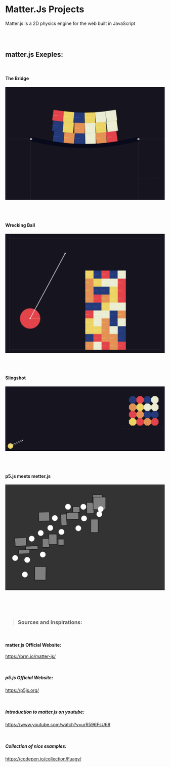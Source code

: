 # Matter.Js Projects

Matter.js is a 2D physics engine for the web built in JavaScript

<br />

<br />

## matter.js Exeples:

<br />

#### The Bridge

![](./images/bridge.png)

<br />
<br />

#### Wrecking Ball

![](./images/wreckingBall.png)

<br />
<br />

#### Slingshot

![](./images/slingshot.png)

<br />
<br />

#### p5.js meets metter.js

![](./images/dragged.png)

<br />
<br />
<br />

> ### Sources and inspirations:

<br />

#### matter.js Official Website:

https://brm.io/matter-js/

<br />

##### p5.js Official Website:

https://p5js.org/

<br />

##### Introduction to matter.js on youtube:

https://www.youtube.com/watch?v=urR596FsU68

<br />

##### Collection of nice examples:

https://codepen.io/collection/Fuagy/
